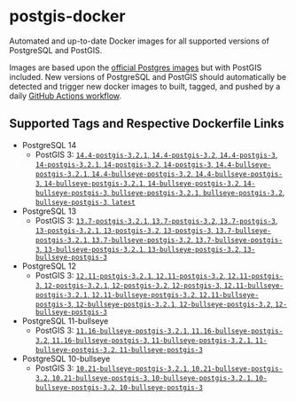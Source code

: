 # postgis-docker

Automated and up-to-date Docker images for all supported versions of PostgreSQL and PostGIS.

Images are based upon the [official Postgres images](https://hub.docker.com/_/postgres) but with PostGIS included. New versions of PostgreSQL and PostGIS should automatically be detected and trigger new docker images to built, tagged, and pushed by a daily [GitHub Actions workflow](https://github.com/GUI/postgis-docker/blob/main/.github/workflows/main.yml).

## Supported Tags and Respective Dockerfile Links

- PostgreSQL 14
  - PostGIS 3: [`14.4-postgis-3.2.1`, `14.4-postgis-3.2`, `14.4-postgis-3`, `14-postgis-3.2.1`, `14-postgis-3.2`, `14-postgis-3`, `14.4-bullseye-postgis-3.2.1`, `14.4-bullseye-postgis-3.2`, `14.4-bullseye-postgis-3`, `14-bullseye-postgis-3.2.1`, `14-bullseye-postgis-3.2`, `14-bullseye-postgis-3`, `bullseye-postgis-3.2.1`, `bullseye-postgis-3.2`, `bullseye-postgis-3`, `latest`](https://github.com/GUI/postgis-docker/blob/main/14/bullseye/postgis-3/Dockerfile)
- PostgreSQL 13
  - PostGIS 3: [`13.7-postgis-3.2.1`, `13.7-postgis-3.2`, `13.7-postgis-3`, `13-postgis-3.2.1`, `13-postgis-3.2`, `13-postgis-3`, `13.7-bullseye-postgis-3.2.1`, `13.7-bullseye-postgis-3.2`, `13.7-bullseye-postgis-3`, `13-bullseye-postgis-3.2.1`, `13-bullseye-postgis-3.2`, `13-bullseye-postgis-3`](https://github.com/GUI/postgis-docker/blob/main/13/bullseye/postgis-3/Dockerfile)
- PostgreSQL 12
  - PostGIS 3: [`12.11-postgis-3.2.1`, `12.11-postgis-3.2`, `12.11-postgis-3`, `12-postgis-3.2.1`, `12-postgis-3.2`, `12-postgis-3`, `12.11-bullseye-postgis-3.2.1`, `12.11-bullseye-postgis-3.2`, `12.11-bullseye-postgis-3`, `12-bullseye-postgis-3.2.1`, `12-bullseye-postgis-3.2`, `12-bullseye-postgis-3`](https://github.com/GUI/postgis-docker/blob/main/12/bullseye/postgis-3/Dockerfile)
- PostgreSQL 11-bullseye
  - PostGIS 3: [`11.16-bullseye-postgis-3.2.1`, `11.16-bullseye-postgis-3.2`, `11.16-bullseye-postgis-3`, `11-bullseye-postgis-3.2.1`, `11-bullseye-postgis-3.2`, `11-bullseye-postgis-3`](https://github.com/GUI/postgis-docker/blob/main/11/bullseye/postgis-3/Dockerfile)
- PostgreSQL 10-bullseye
  - PostGIS 3: [`10.21-bullseye-postgis-3.2.1`, `10.21-bullseye-postgis-3.2`, `10.21-bullseye-postgis-3`, `10-bullseye-postgis-3.2.1`, `10-bullseye-postgis-3.2`, `10-bullseye-postgis-3`](https://github.com/GUI/postgis-docker/blob/main/10/bullseye/postgis-3/Dockerfile)
